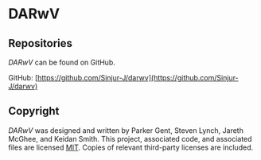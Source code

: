 # DARwV

## Repositories

*DARwV* can be found on GitHub.

GitHub: [https://github.com/Sinjur-J/darwv](https://github.com/Sinjur-J/darwv)  

## Copyright

*DARwV* was designed and written by Parker Gent, Steven Lynch, Jareth McGhee, and Keidan Smith. This project, associated code, and associated files are licensed [MIT](https://opensource.org/license/mit). Copies of relevant third-party licenses are included.
